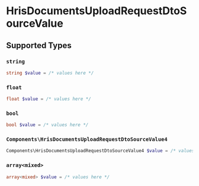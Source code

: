 # HrisDocumentsUploadRequestDtoSourceValue


## Supported Types

### `string`

```php
string $value = /* values here */
```

### `float`

```php
float $value = /* values here */
```

### `bool`

```php
bool $value = /* values here */
```

### `Components\HrisDocumentsUploadRequestDtoSourceValue4`

```php
Components\HrisDocumentsUploadRequestDtoSourceValue4 $value = /* values here */
```

### `array<mixed>`

```php
array<mixed> $value = /* values here */
```

